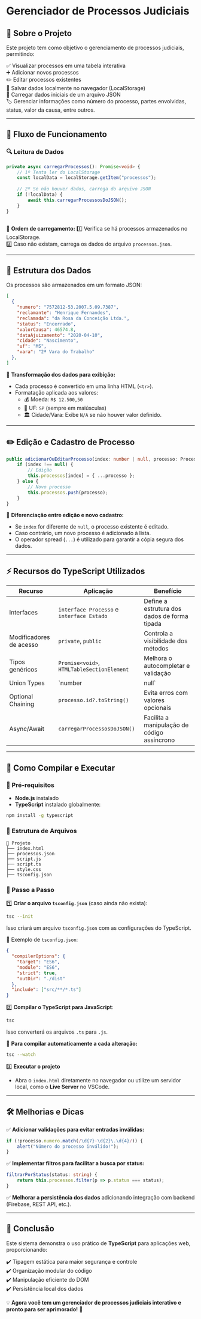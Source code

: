 # Gerenciador de Processos Judiciais


## 📌 Sobre o Projeto

Este projeto tem como objetivo o gerenciamento de processos judiciais, permitindo:


✅ Visualizar processos em uma tabela interativa  
➕ Adicionar novos processos  
✏️ Editar processos existentes  
💾 Salvar dados localmente no navegador (LocalStorage)  
📂 Carregar dados iniciais de um arquivo JSON  
🏷️ Gerenciar informações como número do processo, partes envolvidas, status, valor da causa, entre outros.

---


## 🔄 Fluxo de Funcionamento

### 🔍 Leitura de Dados


```typescript
private async carregarProcessos(): Promise<void> {
    // 1º Tenta ler do LocalStorage
    const localData = localStorage.getItem("processos");
    
    // 2º Se não houver dados, carrega do arquivo JSON
    if (!localData) {
        await this.carregarProcessosDoJSON();
    }
}



```


📌 **Ordem de carregamento:**
1️⃣ Verifica se há processos armazenados no LocalStorage.  
2️⃣ Caso não existam, carrega os dados do arquivo `processos.json`.  

---


## 📁 Estrutura dos Dados

Os processos são armazenados em um formato JSON:

```json
[
  {
    "numero": "7572812-53.2007.5.09.7387",
    "reclamante": "Henrique Fernandes",
    "reclamada": "da Rosa da Conceição Ltda.",
    "status": "Encerrado",
    "valorCausa": 46574.8,
    "dataAjuizamento": "2020-04-10",
    "cidade": "Nascimento",
    "uf": "MS",
    "vara": "2ª Vara do Trabalho"
  },
]
```

🔹 **Transformação dos dados para exibição:**
- Cada processo é convertido em uma linha HTML (`<tr>`).
- Formatação aplicada aos valores:
  - 💰 Moeda: `R$ 12.500,50`
  - 📍 UF: `SP` (sempre em maiúsculas)
  - 🏛️ Cidade/Vara: Exibe `N/A` se não houver valor definido.

---



## ✏️ Edição e Cadastro de Processo


```typescript
public adicionarOuEditarProcesso(index: number | null, processo: Processo) {
    if (index !== null) {
        // Edição
        this.processos[index] = { ...processo };
    } else {
        // Novo processo
        this.processos.push(processo);
    }
}
```

📌 **Diferenciação entre edição e novo cadastro:**  
- Se `index` for diferente de `null`, o processo existente é editado.  
- Caso contrário, um novo processo é adicionado à lista.  
- O operador spread (`...`) é utilizado para garantir a cópia segura dos dados.

---



## ⚡ Recursos do TypeScript Utilizados





| Recurso                  | Aplicação                              | Benefício |
|--------------------------|----------------------------------------|-----------|
| Interfaces               | `interface Processo` e `interface Estado` | Define a estrutura dos dados de forma tipada |
| Modificadores de acesso  | `private`, `public`                    | Controla a visibilidade dos métodos |
| Tipos genéricos          | `Promise<void>`, `HTMLTableSectionElement` | Melhora o autocompletar e validação |
| Union Types              | `number | null`                         | Permite múltiplos tipos para um valor |
| Optional Chaining        | `processo.id?.toString()`               | Evita erros com valores opcionais |
| Async/Await              | `carregarProcessosDoJSON()`             | Facilita a manipulação de código assíncrono |


---

## 🚀 Como Compilar e Executar

### 📌 Pré-requisitos
- **Node.js** instalado
- **TypeScript** instalado globalmente:

```sh
npm install -g typescript
```

### 📂 Estrutura de Arquivos

```
📂 Projeto
├── index.html
├── processos.json
├── script.js
├── script.ts
├── style.css
├── tsconfig.json
```

### 🔧 Passo a Passo

1️⃣ **Criar o arquivo `tsconfig.json`** (caso ainda não exista):
```sh
tsc --init
```
Isso criará um arquivo `tsconfig.json` com as configurações do TypeScript.

📌 Exemplo de `tsconfig.json`:
```json
{
  "compilerOptions": {
    "target": "ES6",
    "module": "ES6",
    "strict": true,
    "outDir": "./dist"
  },
  "include": ["src/**/*.ts"]
}
```

2️⃣ **Compilar o TypeScript para JavaScript**:
```sh
tsc
```
Isso converterá os arquivos `.ts` para `.js`.

🔄 **Para compilar automaticamente a cada alteração:**
```sh
tsc --watch
```

3️⃣ **Executar o projeto**
- Abra o `index.html` diretamente no navegador ou utilize um servidor local, como o **Live Server** no VSCode.

---

## 🛠️ Melhorias e Dicas

✅ **Adicionar validações para evitar entradas inválidas:**
```typescript
if (!processo.numero.match(/\d{7}-\d{2}\.\d{4}/)) {
    alert("Número do processo inválido!");
}
```

✅ **Implementar filtros para facilitar a busca por status:**
```typescript
filtrarPorStatus(status: string) {
    return this.processos.filter(p => p.status === status);
}
```

✅ **Melhorar a persistência dos dados** adicionando integração com backend (Firebase, REST API, etc.).

---

## 🎯 Conclusão
Este sistema demonstra o uso prático de **TypeScript** para aplicações web, proporcionando:

✔️ Tipagem estática para maior segurança e controle  
✔️ Organização modular do código  
✔️ Manipulação eficiente do DOM  
✔️ Persistência local dos dados  

💡 **Agora você tem um gerenciador de processos judiciais interativo e pronto para ser aprimorado!** 🚀